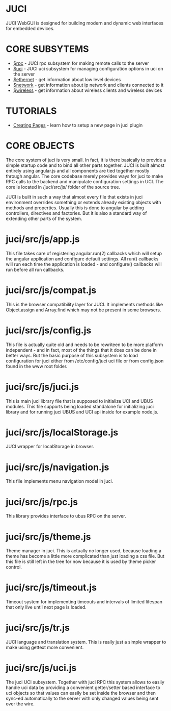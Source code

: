 JUCI
====

JUCI WebGUI is designed for building modern and dynamic web interfaces for embedded devices. 

CORE SUBSYTEMS
==============

* [$rpc](rpc.html) - JUCI rpc subsystem for making remote calls to the server
* [$uci](uci.html) - JUCI uci subsystem for managing configuration options in uci on the server
* [$ethernet](ethernet.html) - get information about low level devices
* [$network](network.html) - get information about ip network and clients connected to it
* [$wireless](wireless.html) - get information about wireless clients and wireless devices

TUTORIALS
=========

* [Creating Pages](creating-pages.html) - learn how to setup a new page in juci plugin

CORE OBJECTS
============

The core system of juci is very small. In fact, it is there basically to provide a simple startup code and to bind all other parts together. JUCI is built almost entirely using angular.js and all components are tied together mostly through angular. The core codebase merely provides ways for juci to make RPC calls to the backend and manipulate configuration settings in UCI. The core is located in /juci/src/js/ folder of the source tree.

JUCI is built in such a way that almost every file that exists in juci environment overrides something or extends already existing objects with methods and properties. Usually this is done to angular by adding controllers, directives and factories. But it is also a standard way of extending other parts of the system. 

# juci/src/js/app.js

This file takes care of registering angular.run(2) callbacks which will setup the angular application and configure default settings. All run() callbacks will run each time the application is loaded - and configure() callbacks will run before all run callbacks.

# juci/src/js/compat.js 

This is the browser compatibility layer for JUCI. It implements methods like Object.assign and Array.find which may not be present in some browsers. 

# juci/src/js/config.js 

This file is actually quite old and needs to be rewriteen to be more platform independent - and in fact, most of the things that it does can be done in better ways. But the basic purpose of this subsystem is to load configuration for juci either from /etc/config/juci uci file or from config.json found in the www root folder. 

# juci/src/js/juci.js

This is main juci library file that is supposed to initialize UCI and UBUS modules. This file supports being loaded standalone for initializing juci library and for running juci UBUS and UCI api inside for example node.js.

# juci/src/js/localStorage.js

JUCI wrapper for localStorage in browser. 

# juci/src/js/navigation.js

This file implements menu navigation model in juci.

# juci/src/js/rpc.js

This library provides interface to ubus RPC on the server. 

# juci/src/js/theme.js

Theme manager in juci. This is actually no longer used, because loading a theme has become a little more complicated than just loading a css file. But this file is still left in the tree for now because it is used by theme picker control. 

# juci/src/js/timeout.js 

Timeout system for implementing timeouts and intervals of limited lifespan that only live until next page is loaded. 

# juci/src/js/tr.js

JUCI language and translation system. This is really just a simple wrapper to make using gettext more convenient. 

# juci/src/js/uci.js

The juci UCI subsystem. Together with juci RPC this system allows to easily handle uci data by providing a convenient getter/setter based interface to uci objects so that values can easily be set inside the browser and then sync-ed automatically to the server with only changed values being sent over the wire. 


